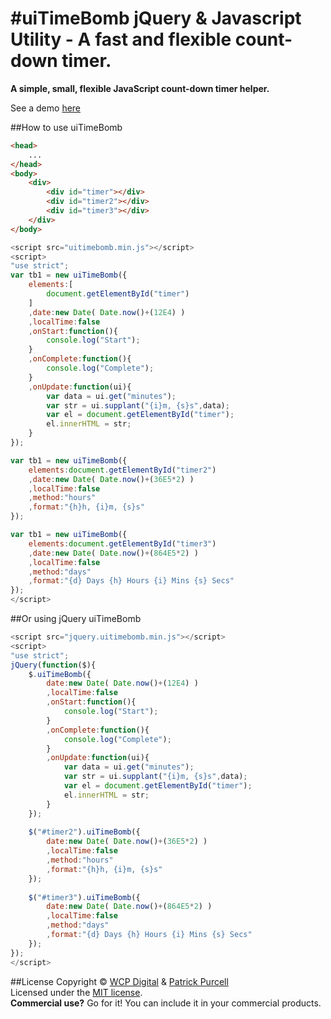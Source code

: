 #uiTimeBomb jQuery &amp; Javascript Utility - A fast and flexible count-down timer.
================================

**A simple, small, flexible JavaScript count-down timer helper.**

See a demo [here](https://www.wcpdigital.com.au/git/uitimebomb/example/)

##How to use uiTimeBomb
```html
<head>
	...
</head>
<body>
	<div>
		<div id="timer"></div>
		<div id="timer2"></div>
		<div id="timer3"></div>
	</div>
</body>
```

```js
<script src="uitimebomb.min.js"></script>
<script>
"use strict";
var tb1 = new uiTimeBomb({
	elements:[
		document.getElementById("timer")
	]
	,date:new Date( Date.now()+(12E4) )
	,localTime:false
	,onStart:function(){
		console.log("Start");
	}
	,onComplete:function(){
		console.log("Complete");
	}
	,onUpdate:function(ui){
		var data = ui.get("minutes");
		var str = ui.supplant("{i}m, {s}s",data);
		var el = document.getElementById("timer");
		el.innerHTML = str;
	}
});

var tb1 = new uiTimeBomb({
	elements:document.getElementById("timer2")
	,date:new Date( Date.now()+(36E5*2) )
	,localTime:false
	,method:"hours"
	,format:"{h}h, {i}m, {s}s"
});

var tb1 = new uiTimeBomb({
	elements:document.getElementById("timer3")
	,date:new Date( Date.now()+(864E5*2) )
	,localTime:false
	,method:"days"
	,format:"{d} Days {h} Hours {i} Mins {s} Secs"
});
</script>
```

##Or using jQuery uiTimeBomb
```js
<script src="jquery.uitimebomb.min.js"></script>
<script>
"use strict";
jQuery(function($){
	$.uiTimeBomb({
		date:new Date( Date.now()+(12E4) )
		,localTime:false
		,onStart:function(){
			console.log("Start");
		}
		,onComplete:function(){
			console.log("Complete");
		}
		,onUpdate:function(ui){
			var data = ui.get("minutes");
			var str = ui.supplant("{i}m, {s}s",data);
			var el = document.getElementById("timer");
			el.innerHTML = str;
		}
	});
	
	$("#timer2").uiTimeBomb({
		date:new Date( Date.now()+(36E5*2) )
		,localTime:false
		,method:"hours"
		,format:"{h}h, {i}m, {s}s"
	});
	
	$("#timer3").uiTimeBomb({
		date:new Date( Date.now()+(864E5*2) )
		,localTime:false
		,method:"days"
		,format:"{d} Days {h} Hours {i} Mins {s} Secs"
	});
});
</script>
```


##License
Copyright &copy; [WCP Digital](http://www.wcpdigital.com.au) &amp; [Patrick Purcell](http://patrickpurcell.bio)<br>
Licensed under the [MIT license](http://www.opensource.org/licenses/mit-license.php).
<br>**Commercial use?** Go for it! You can include it in your commercial products.

